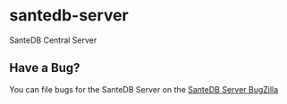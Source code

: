 # santedb-server
SanteDB Central Server

## Have a Bug?

You can file bugs for the SanteDB Server on the [SanteDB Server BugZilla](https://bugzilla.fyfesoftware.ca/describecomponents.cgi?product=SanteDB%20iCDR%20Server)
